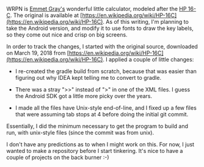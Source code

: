 WRPN is [Emmet Gray's](http://www.emmet-gray.com/) wonderful little
calculator, modeled after the [HP 16-C](https://en.wikipedia.org/wiki/HP-16C).
The original is available at 
[https://en.wikipedia.org/wiki/HP-16C](https://en.wikipedia.org/wiki/HP-16C).
As of this writing, I'm planning to take the Android version, and modify it
to use fonts to draw the key labels, so they come out nice and crisp on
big screens.

In order to track the changes, I started with the original source, downloaded
on March 19, 2018 from
[https://en.wikipedia.org/wiki/HP-16C](https://en.wikipedia.org/wiki/HP-16C).
I applied a couple of little changes:

   *  I re-created the gradle build from scratch, because that was easier
      than figuring out why IDEA kept telling me to convert to gradle.

   *  There was a stray ">>" instead of ">" in one of the XML files.
      I guess the Android SDK got a little more picky over the years.

   *  I made all the files have Unix-style end-of-line, and I fixed up a
      few files that were assuming tab stops at 4 before doing the initial
      git commit.

Essentially, I did the minimum necessary to get the program to build and
run, with unix-style files (since the commit was from unix).

I don't have any predictions as to when I might work on this.  For now, I just
wanted to make a repository before I start tinkering.  It's nice to have a
couple of projects on the back burner :-)

